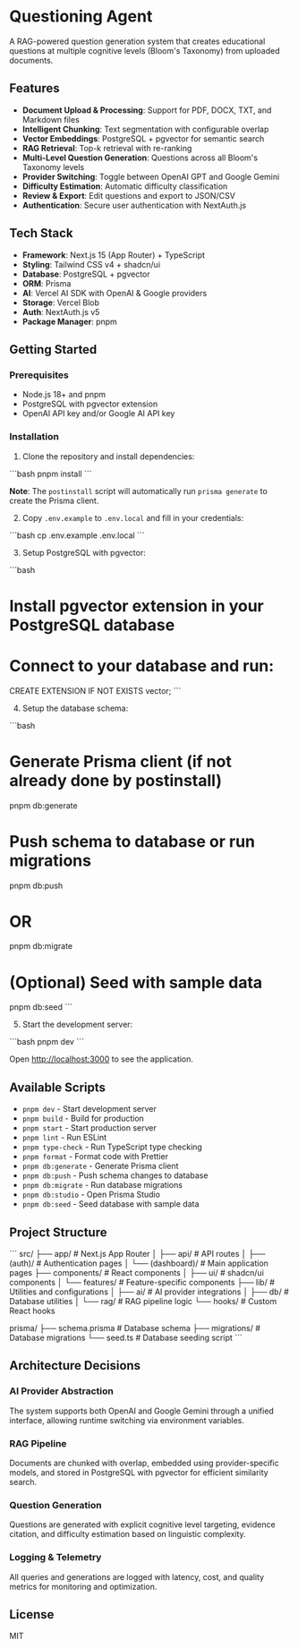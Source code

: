 # Questioning Agent

A RAG-powered question generation system that creates educational questions at multiple cognitive levels (Bloom's Taxonomy) from uploaded documents.

## Features

- **Document Upload & Processing**: Support for PDF, DOCX, TXT, and Markdown files
- **Intelligent Chunking**: Text segmentation with configurable overlap
- **Vector Embeddings**: PostgreSQL + pgvector for semantic search
- **RAG Retrieval**: Top-k retrieval with re-ranking
- **Multi-Level Question Generation**: Questions across all Bloom's Taxonomy levels
- **Provider Switching**: Toggle between OpenAI GPT and Google Gemini
- **Difficulty Estimation**: Automatic difficulty classification
- **Review & Export**: Edit questions and export to JSON/CSV
- **Authentication**: Secure user authentication with NextAuth.js

## Tech Stack

- **Framework**: Next.js 15 (App Router) + TypeScript
- **Styling**: Tailwind CSS v4 + shadcn/ui
- **Database**: PostgreSQL + pgvector
- **ORM**: Prisma
- **AI**: Vercel AI SDK with OpenAI & Google providers
- **Storage**: Vercel Blob
- **Auth**: NextAuth.js v5
- **Package Manager**: pnpm

## Getting Started

### Prerequisites

- Node.js 18+ and pnpm
- PostgreSQL with pgvector extension
- OpenAI API key and/or Google AI API key

### Installation

1. Clone the repository and install dependencies:

\`\`\`bash
pnpm install
\`\`\`

**Note**: The `postinstall` script will automatically run `prisma generate` to create the Prisma client.

2. Copy `.env.example` to `.env.local` and fill in your credentials:

\`\`\`bash
cp .env.example .env.local
\`\`\`

3. Setup PostgreSQL with pgvector:

\`\`\`bash
# Install pgvector extension in your PostgreSQL database
# Connect to your database and run:
CREATE EXTENSION IF NOT EXISTS vector;
\`\`\`

4. Setup the database schema:

\`\`\`bash
# Generate Prisma client (if not already done by postinstall)
pnpm db:generate

# Push schema to database or run migrations
pnpm db:push
# OR
pnpm db:migrate

# (Optional) Seed with sample data
pnpm db:seed
\`\`\`

5. Start the development server:

\`\`\`bash
pnpm dev
\`\`\`

Open [http://localhost:3000](http://localhost:3000) to see the application.

## Available Scripts

- `pnpm dev` - Start development server
- `pnpm build` - Build for production
- `pnpm start` - Start production server
- `pnpm lint` - Run ESLint
- `pnpm type-check` - Run TypeScript type checking
- `pnpm format` - Format code with Prettier
- `pnpm db:generate` - Generate Prisma client
- `pnpm db:push` - Push schema changes to database
- `pnpm db:migrate` - Run database migrations
- `pnpm db:studio` - Open Prisma Studio
- `pnpm db:seed` - Seed database with sample data

## Project Structure

\`\`\`
src/
├── app/                    # Next.js App Router
│   ├── api/               # API routes
│   ├── (auth)/            # Authentication pages
│   └── (dashboard)/       # Main application pages
├── components/            # React components
│   ├── ui/               # shadcn/ui components
│   └── features/         # Feature-specific components
├── lib/                   # Utilities and configurations
│   ├── ai/               # AI provider integrations
│   ├── db/               # Database utilities
│   └── rag/              # RAG pipeline logic
└── hooks/                 # Custom React hooks

prisma/
├── schema.prisma         # Database schema
├── migrations/           # Database migrations
└── seed.ts              # Database seeding script
\`\`\`

## Architecture Decisions

### AI Provider Abstraction
The system supports both OpenAI and Google Gemini through a unified interface, allowing runtime switching via environment variables.

### RAG Pipeline
Documents are chunked with overlap, embedded using provider-specific models, and stored in PostgreSQL with pgvector for efficient similarity search.

### Question Generation
Questions are generated with explicit cognitive level targeting, evidence citation, and difficulty estimation based on linguistic complexity.

### Logging & Telemetry
All queries and generations are logged with latency, cost, and quality metrics for monitoring and optimization.

## License

MIT
